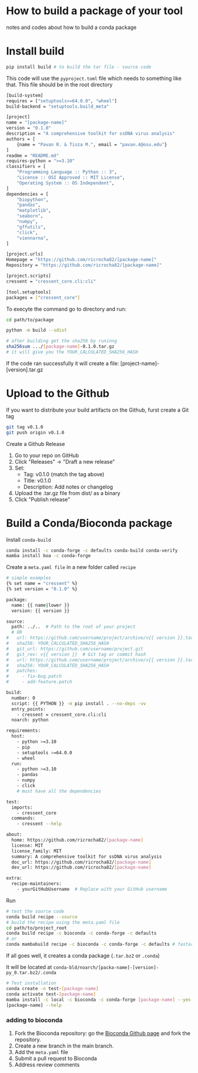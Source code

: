# How to build a package of your tool 
notes and codes about how to build a conda package

# Install build

```bash
pip install build # to build the tar file - source code
```

This code will use the `pyproject.toml` file which needs to something like that.
This file should be in the root directory

```bash
[build-system]
requires = ["setuptools>=64.0.0", "wheel"]
build-backend = "setuptools.build_meta"

[project]
name = "[package-name]"
version = "0.1.0"
description = "A comprehensive toolkit for ssDNA virus analysis"
authors = [
    {name = "Pavan R. & Tisza M.", email = "pavan.4@osu.edu"}
]
readme = "README.md"
requires-python = ">=3.10"
classifiers = [
    "Programming Language :: Python :: 3",
    "License :: OSI Approved :: MIT License",
    "Operating System :: OS Independent",
]
dependencies = [
    "biopython",
    "pandas",
    "matplotlib",
    "seaborn",
    "numpy",
    "gffutils",
    "click",
    "viennarna",
]

[project.urls]
Homepage = "https://github.com/ricrocha82/[package-name]"
Repository = "https://github.com/ricrocha82/[package-name]"

[project.scripts]
cressent = "cressent_core.cli:cli"

[tool.setuptools]
packages = ["cressent_core"]
```

To execyte the command go to directory and run:

```bash
cd path/to/package

python -m build --sdist

# after building get the sha256 by runinng
sha256sum .../[package-name]-0.1.0.tar.gz
# it will give you the YOUR_CALCULATED_SHA256_HASH
```

If the code ran successfully it will create a file: [project-name]-[version].tar.gz

# Upload to the Github

If you want to distribute your build artifacts on the Github, furst create a Git tag

```bash
git tag v0.1.0
git push origin v0.1.0
```

Create a Github Release

1. Go to your repo on GitHub
2. Click "Releases" → "Draft a new release"
3. Set:
    - Tag: v0.1.0 (match the tag above)
    - Title: v0.1.0
    - Description: Add notes or changelog
4. Upload the .tar.gz file from dist/ as a binary
5. Click "Publish release"

# Build a Conda/Bioconda package

Install `conda-build`

```bash 
conda install -c conda-forge -c defaults conda-build conda-verify
mamba install boa -c conda-forge
```

Create a `meta.yaml file` in a new folder called `recipe`
```bash
# simple examples
{% set name = "cressent" %}
{% set version = "0.1.0" %}

package:
  name: {{ name|lower }}
  version: {{ version }}

source:
  path: ../..  # Path to the root of your project
  # OR
#   url: https://github.com/username/project/archive/v{{ version }}.tar.gz
#   sha256: YOUR_CALCULATED_SHA256_HASH
#   git_url: https://github.com/username/project.git
#   git_rev: v{{ version }}  # Git tag or commit hash
#   url: https://github.com/username/project/archive/v{{ version }}.tar.gz
#   sha256: YOUR_CALCULATED_SHA256_HASH
#   patches:
#     - fix-bug.patch
#     - add-feature.patch

build:
  number: 0
  script: {{ PYTHON }} -m pip install . --no-deps -vv
  entry_points:
    - cressent = cressent_core.cli:cli
  noarch: python

requirements:
  host:
    - python >=3.10
    - pip
    - setuptools >=64.0.0
    - wheel
  run:
    - python >=3.10
    - pandas
    - numpy
    - click
    # must have all the dependencies

test:
  imports:
    - cressent_core
  commands:
    - cressent --help

about:
  home: https://github.com/ricrocha82/[package-name]
  license: MIT
  license_family: MIT
  summary: A comprehensive toolkit for ssDNA virus analysis
  doc_url: https://github.com/ricrocha82/[package-name]
  dev_url: https://github.com/ricrocha82/[package-name]

extra:
  recipe-maintainers:
    - yourGitHubUsername  # Replace with your GitHub username
```

Run
```bash
# test the source code
conda build recipe --source
# build the recipe using the meta.yaml file
cd path/to/project_root
conda build recipe -c bioconda -c conda-forge -c defaults 
# or
conda mambabuild recipe -c bioconda -c conda-forge -c defaults # fastar using boa
```
If all goes well, it creates a conda package (`.tar.bz2` or `.conda`)

It will be located at `conda-bld/noarch/[packa-name]-[version]-py_0.tar.bz2/.conda`

```bash
# Test installation
conda create -n test-[package-name]
conda activate test-[package-name]
mamba install -c local -c bioconda -c conda-forge [package-name] --yes # faster and deal better with dependencies
[package-name] --help
```

### adding to bioconda

1. Fork the Bioconda repository: go the [Bioconda Github page](https://github.com/bioconda/bioconda-recipes) and fork the repository. 
2. Create a new branch in the main branch. 
3. Add the `meta.yaml` file 
4. Submit a pull request to Bioconda
5. Address review comments

